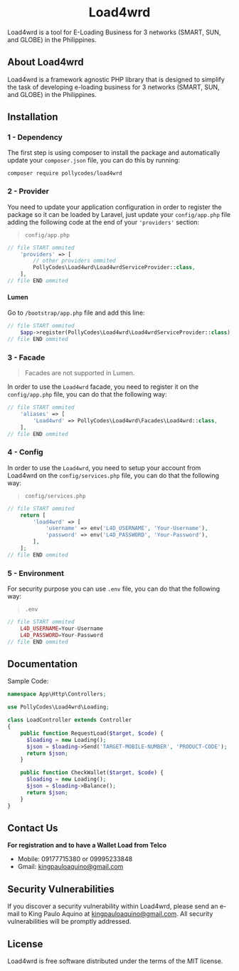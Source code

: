 <h1 align="center">Load4wrd</h1>

Load4wrd is a tool for E-Loading Business for 3 networks (SMART, SUN, and GLOBE) in the Philippines.

## About Load4wrd

Load4wrd is a framework agnostic PHP library that is designed to simplify the task of developing e-loading business for 3 networks (SMART, SUN, and GLOBE) in the Philippines.


## Installation
### 1 - Dependency
The first step is using composer to install the package and automatically update your `composer.json` file, you can do this by running:
```shell
composer require pollycodes/load4wrd
```

### 2 - Provider
You need to update your application configuration in order to register the package so it can be loaded by Laravel, just update your `config/app.php` file adding the following code at the end of your `'providers'` section:

> `config/app.php`

```php
// file START ommited
    'providers' => [
        // other providers ommited
        PollyCodes\Load4wrd\Load4wrdServiceProvider::class,
    ],
// file END ommited
```

#### Lumen
Go to `/bootstrap/app.php` file and add this line:

```php
// file START ommited
	$app->register(PollyCodes\Load4wrd\Load4wrdServiceProvider::class);
// file END ommited
```

### 3 - Facade

> Facades are not supported in Lumen.

In order to use the `Load4wrd` facade, you need to register it on the `config/app.php` file, you can do that the following way:

```php
// file START ommited
    'aliases' => [
        'Load4wrd' => PollyCodes\Load4wrd\Facades\Load4wrd::class,
    ],
// file END ommited
```

### 4 - Config

In order to use the `Load4wrd`, you need to setup your account from Load4wrd on the `config/services.php` file, you can do that the following way:

> `config/services.php`

```php
// file START ommited
    return [
        'load4wrd' => [
            'username' => env('L4D_USERNAME', 'Your-Username'),
            'password' => env('L4D_PASSWORD', 'Your-Password'),
        ],
    ];
// file END ommited
```

### 5 - Environment

For security purpose you can use `.env` file, you can do that the following way:

> `.env`

```php
// file START ommited
    L4D_USERNAME=Your-Username
    L4D_PASSWORD=Your-Password
// file END ommited
```

## Documentation

Sample Code:

```php
namespace App\Http\Controllers;

use PollyCodes\Load4wrd\Loading;

class LoadController extends Controller
{
    public function RequestLoad($target, $code) {
      $loading = new Loading();
      $json = $loading->Send('TARGET-MOBILE-NUMBER', 'PRODUCT-CODE');
      return $json;
    }

    public function CheckWallet($target, $code) {
      $loading = new Loading();
      $json = $loading->Balance();
      return $json;
    }
}
```

## Contact Us
**For registration and to have a Wallet Load from Telco**

- Mobile: 09177715380 or 09995233848
- Gmail: kingpauloaquino@gmail.com

## Security Vulnerabilities

If you discover a security vulnerability within Load4wrd, please send an e-mail to King Paulo Aquino at kingpauloaquino@gmail.com. All security vulnerabilities will be promptly addressed.

## License

Load4wrd is free software distributed under the terms of the MIT license.